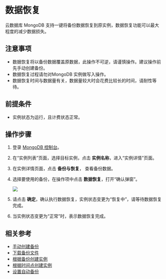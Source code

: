 # 数据恢复


云数据库 MongoDB 支持一键将备份数据恢复到原实例，数据恢复功能可以最大程度的减少数据损失。

## 注意事项

- 数据恢复将以备份数据覆盖原数据，此操作不可逆，请谨慎操作。建议操作前先手动创建备份。
- 数据恢复过程请勿对MongoDB 实例做写入操作。
- 数据恢复时间与数据量有关，数据量较大时会花费比较长的时间，请耐性等待。

## 前提条件

- 实例状态为运行，且计费状态正常。

## 操作步骤

1. 登录 [MongoDB 控制台](https://mongodb-console.jdcloud.com/mongodb)。
1. 在“实例列表”页面，选择目标实例，点击 **实例名称**，进入“实例详情”页面。
1. 在实例详情页面，点击 **备份与恢复**， 查看备份数据。
1. 选择要使用的备份，在操作项中点击 **数据恢复**，打开“确认弹窗”。

   ![](https://github.com/jdcloudcom/cn/blob/master/image/mongodb/mongo-021.png)

1. 请点击 **确定**，确认执行数据恢复，实例状态变更为“恢复中”，请等待数据恢复完成。
2. 当实例状态变更为“正常”时，表示数据恢复完成。


## 相关参考

- [手动创建备份](Create-Backup.md)
- [下载备份文件](Download-Bckup.md)
- [根据备份创建实例](Create-Instance-by-Backup.md)
- [根据时间点创建实例](Create-Instance-by-Point-in-Time.md)
- [设置自动备份](Modify-Backup-Policy.md)
